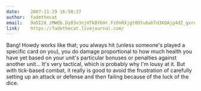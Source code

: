 ```yaml
---
date:    2007-11-29 16:58:27
author:  fadethecat
email:   9oDI28_zMWQb.Dy03v3njHTkBYbHr.FzOnRXjgt0Otu6abTd3KQAjg4dZ_gvrqU2o=
link:    https://fadethecat.livejournal.com/
---
```


Bang! Howdy works like that; you always hit (unless someone's played a
specific card on you), you do damage proportional to how much health
you have yet based on your unit's particular bonuses or penalties
against another unit... It's very tactical, which is probably why I'm
lousy at it. But with tick-based combat, it really is good to avoid
the frustration of carefully setting up an attack or defense and then
failing because of the luck of the dice.
